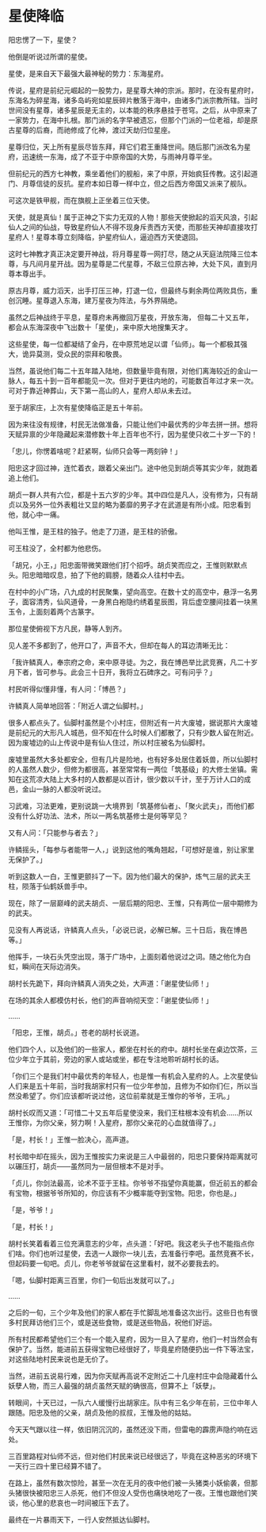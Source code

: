 
# 星使降临

阳忠愣了一下，星使？

他倒是听说过所谓的星使。

星使，是来自天下最强大最神秘的势力：东海星府。

传说，星府是前纪元崛起的一股势力，是星尊大神的宗派。那时，在没有星府时，东海名为碎星海，诸多岛屿宛如星辰碎片散落于海中，由诸多门派宗教所辖。当时世间没有星尊，诸多星辰是无主的，以本能的秩序悬挂于苍穹。之后，从中原来了一家势力，在海中扎根。那门派的名字早被遗忘，但那个门派的一位老祖，却是原古星尊的后裔，而祂修成了化神，渡过天劫归位星座。

星尊归位，天上所有星辰尽皆东拜，拜它们君王重降世间。随后那门派改名为星府，迅速统一东海，成了不亚于中原帝国的大势，与雨神月尊平坐。

但前纪元的西方七神教，乘坐着他们的舰船，来了中原，开始疯狂传教。这引起道门、月尊信徒的反抗。星府本如日尊一样中立，但之后西方帝国又派来了舰队。

可这次是铁甲舰，而在旗舰上正坐着三位天使。

天使，就是真仙！属于正神之下实力无双的人物！那些天使掀起的滔天风浪，引起仙人之间的仙战，导致星府仙人不得不现身斥责西方天使，而那些天神却直接攻打星府人！星尊本尊立刻降临，护星府仙人，逼迫西方天使退回。

这时七神教才真正决定要开神战，将月尊星尊一网打尽，随之从天庭法院降三位本尊，与凡间月星开战。因为星尊是二代星尊，不敌三位原古神，大处下风，直到月尊本尊出手。

原古月尊，威力滔天，出手打压三神，打退一位，但最终与剩余两位两败具伤，重创沉睡。星尊退入东海，建万星夜为阵法，与外界隔绝。

虽然之后神战终于平息，星尊府未再撤回万星夜，开放东海， 但每二十又五年，都会从东海深夜中飞出数十「星使」，来中原大地搜集天才。

这些星使，每一位都凝结了金丹，在中原荒地足以谓「仙师」。每一个都极其强大，诡异莫测，受众民的崇拜和敬畏。

当然，虽说他们每二十五年踏入陆地，但数量毕竟有限，对他们离海较近的金山一脉人，每五十到一百年都能见一次。但对于更往内地的，可能数百年过才来一次。可对于靠近神葬山，天下第一高山的人，星府人却从未去过。

至于胡家庄，上次有星使降临正是五十年前。

因为来往没有规律，村民无法做准备，只能让他们中最优秀的少年去拼一拼。想将天赋异禀的少年隐藏起来潜修数十年上百年也不行，因为星使只收二十岁一下的！

「忠儿，你愣着啥呢？赶紧啊，仙师只会等一两刻钟！」

阳忠这才回过神，连忙着衣，跟着父亲出门。途中他见到胡贞等其实少年，就跑着追上他们。

胡贞一群人共有六位，都是十五六岁的少年。其中四位是凡人，没有修为，只有胡贞以及另外一位外表粗壮又显的略为萎靡的男子才在武道是有所小成。阳忠看到他，就心中一痛。

他叫王惟，是王柱的独子。他走了刀道，是王柱的骄傲。

可王柱没了，全村都为他悲伤。

「胡兄，小王，」阳忠面带微笑跟他们打个招呼。胡贞笑而应之，王惟则默默点头。阳忠暗暗叹息，拍了下他的肩膀，随着众人往村中去。

在村中的小广场，八九成的村民聚集，望向高空。在数十丈的高空中，悬浮一名男子，面容清秀，仙风道骨，一身黑白袍隐约绣着星辰图，背后虚空腰间挂着一块黑玉令，上面刻着两个古篆字。

那位星使俯视下方凡民，静等人到齐。

见人差不多都到了，他开口了，声音不大，但却在每人的耳边清晰无比：

「我许鳞真人，奉宗府之命，来中原寻徒。为之，我在博邑举比武竞赛，凡二十岁月下者，皆可参与。此会三十日开，我将立石碑序之。可有问乎？」

村民听得似懂非懂，有人问：「博邑？」

许鳞真人简单地回答：「附近人谓之仙脚村。」

很多人都点头了。仙脚村虽然是个小村庄，但附近有一片大废墟，据说那片大废墟是前纪元的大形凡人城邑，但不知在什么时候人们都散了，只有少数人留在附近。因为废墟边的山上传说中是有仙人住过，所以村庄被名为仙脚村。

废墟里虽然大多处都安全，但有几片是险地，也有好多处居住着妖兽，所以仙脚村的人虽然人数少，但修为都很高，甚至常常有一两位「筑基级」的大修士坐镇。需知在这荒凉大陆上大多村的人数都是以百计，很少数以千计，至于万计人口的成邑，金山一脉的人都没听说过。

习武难，习法更难，更别说跳一大境界到「筑基修仙者」、「聚火武夫」，而他们都没有什么好功法、法术，所以一两名筑基修士是何等罕见？

又有人问：「只能参与者去？」

许鳞摇头，「每参与者能带一人，」说到这他的嘴角翘起，「可想好是谁，别让家里无保护了。」

听到这数人一白，王惟更颤抖了一下。因为他们最大的保护，炼气三层的武夫王柱，陨落于仙鹤妖兽手中。

现在，除了一层巅峰的武夫胡贞、一层后期的阳忠、王惟，只有两位一层中期修为的武夫。

见没有人再说话，许鳞真人点头，「必说已说，必解已解。三十日后，我在博邑等。」

他挥手，一块石头凭空出现，落于广场中，上面刻着他说过之词。随之他化为白虹，瞬间在天际边消失。

胡村长先跪下，拜向许鳞真人消失之处，大声道：「谢星使仙师！」

在场的其余人都模仿村长，他们的声音响彻天空：「谢星使仙师！」

……

「阳忠，王惟，胡贞。」苍老的胡村长说道。

他们四个人，以及他们的一些家人，都坐在村长的府中。胡村长坐在桌边饮茶，三位少年立于其前，旁边的家人或站或坐，都在专注地聆听胡村长的话。

「你们三个是我们村中最优秀的年轻人，也是惟一有机会入星府的人。上次星使仙人们来是五十年前，当时我胡家村只有一位少年参加，且修为不如你们仨，所以当然没希望了。你们应该都听说过他，这位前辈就是王惟你的爷爷，王巩。」

胡村长叹而又道：「可惜二十又五年后星使没来，我们王柱根本没有机会……所以王惟你，为你父亲，努力啊！入星府，那你父亲花的心血就值得了。」

「是，村长！」王惟一脸决心，高声道。

村长暗中却在摇头，因为王惟按实力来说是三人中最弱的，阳忠只要保持距离就可以碾压打，胡贞——虽然同为一层但根本不是对手。

「贞儿，你剑法最高，论术不亚于王柱。你爷爷不指望你真能赢，但近前五的都会有宝物，根据爷爷所知的，你应该有不少概率能夺到宝物。阳忠，你也是。」

「是，爷爷！」

「是，村长！」

胡村长笑着看着三位充满意志的少年，点头道：「好吧。我这老头子也不能指点你们啥。你们也听过星使，去选一人跟你一块儿去，去准备行李吧。虽然竞赛不长，但起码要一旬吧。贞儿，你老爷爷就留在这里看村，就不必要我去的。

「嗯，仙脚村距离三百里，你们一旬后出发就可以了。」

……

之后的一旬，三个少年及他们的家人都在手忙脚乱地准备这次出行。这些日也有很多村民拜访他们三个，或是送些食物，或是送些物品，祝他们好运。

所有村民都希望他们三个有一个能入星府，因为一旦入了星府，他们一村当然会有保护了。当然，能进前五获得宝物已经很好了，毕竟星府随便扔出一件下等法宝，对这些陆地村民来说也是无价了。

当然，进前五说易行难，因为你天赋再高说不定附近二十几座村庄中会隐藏着什么妖孽人物，而三人最强的胡贞虽然天赋的确很高，但算不上「妖孽」。

转眼间，十天已过，一队六人缓慢行出胡家庄。队中有三名少年在前，三位中年人跟随。阳忠及他的父亲，胡贞及他的叔叔，王惟及他的姑姑。

今天天气跟以往一样，依旧阴沉沉的，虽然还没下雨，但雷电的霹雳声隐约响在远处。

三百里路程对仙师不远，但对他们村民来说已经很远了，毕竟在这种恶劣的环境下一天行三四十里已经算不错了。

在路上，虽然有数次惊险，甚至一次在无月的夜中他们被一头猪类小妖偷袭，但那头猪很快被阳忠三人杀死，他们不但没人受伤也痛快地吃了一夜。王惟也跟他们笑谈，他心里的悲哀也一时间被压下去了。

最终在一片暴雨天下，一行人安然抵达仙脚村。


    